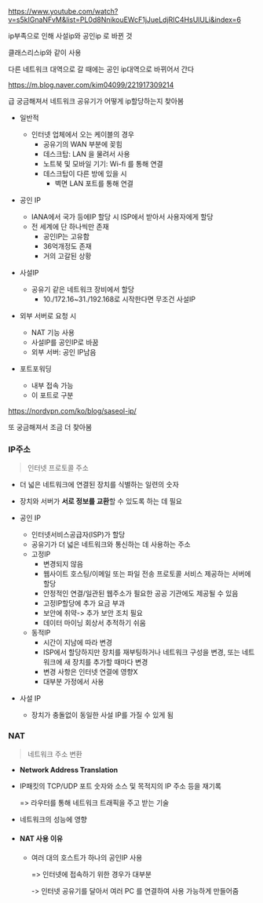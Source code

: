 https://www.youtube.com/watch?v=s5kIGnaNFvM&list=PL0d8NnikouEWcF1jJueLdjRIC4HsUlULi&index=6 

ip부족으로 인해 사설ip와 공인ip 로 바뀐 것

클래스리스ip와 같이 사용

다른 네트워크 대역으로 갈 때에는 공인 ip대역으로 바뀌어서 간다

https://m.blog.naver.com/kim04099/221917309214

급 궁금해져서 네트워크 공유기가 어떻게 ip할당하는지 찾아봄

- 일반적

  - 인터넷 업체에서 오는 케이블의 경우
    - 공유기의 WAN 부분에 꽂힘
    - 데스크탑: LAN 을 물려서 사용
    - 노트북 및 모바일 기기: Wi-fi 를 통해 연결
    - 데스크탑이 다른 방에 있을 시
      - 벽면 LAN 포트를 통해 연결

  

- 공인 IP
  - IANA에서 국가 등에IP 할당 시 ISP에서 받아서 사용자에게 할당
  - 전 세계에 단 하나씩만 존재
    - 공인IP는 고유함
    - 36억개정도 존재
    - 거의 고갈된 상황
- 사설IP
  - 공유기 같은 네트워크 장비에서 할당
    - 10./172.16~31./192.168로 시작한다면 무조건 사설IP
- 외부 서버로 요청 시
  - NAT 기능 사용
  - 사설IP를 공인IP로 바꿈
  - 외부 서버: 공인 IP남음
- 포트포워딩
  - 내부 접속 가능
  - 이 포트로 구분



https://nordvpn.com/ko/blog/saseol-ip/

또 궁금해져서 조금 더 찾아봄





### IP주소

>  인터넷 프로토콜 주소

- 더 넓은 네트워크에 연결된 장치를 식별하는 일련의 숫자
- 장치와 서버가 **서로 정보를 교환**할 수 있도록 하는 데 필요
- 공인 IP
  -  인터넷서비스공급자(ISP)가 할당
  - 공유기가 더 넓은 네트워크와 통신하는 데 사용하는 주소
  - 고정IP
    - 변경되지 않음
    - 웹사이트 호스팅/이메일 또는 파일 전송 프로토콜 서비스 제공하는 서버에 할당
    - 안정적인 연결/일관된 웹주소가 필요한 공공 기관에도 제공될 수 있음
    - 고정IP할당에 추가 요금 부과
    - 보안에 취약-> 추가 보안 조치 필요
    - 데이터 마이닝 회상서 추적하기 쉬움
  - 동적IP
    - 시간이 지남에 따라 변경
    -  ISP에서 할당하지만 장치를 재부팅하거나 네트워크 구성을 변경, 또는 네트워크에 새 장치를 추가할 때마다 변경
    - 변경 사항은 인터넷 연결에 영향X
    - 대부분 가정에서 사용

- 사설 IP
  - 장치가 충돌없이 동일한 사설 IP를 가질 수 있게 됨



### NAT

> 네트워크 주소 변환

- **Network Address Translation**

- IP패킷의 TCP/UDP 포트 숫자와 소스 및 목적지의 IP 주소 등을 재기록

  => 라우터를 통해 네트워크 트래픽을 주고 받는 기술

- 네트워크의 성능에 영향

- #### NAT 사용 이유

  - 여러 대의 호스트가 하나의 공인IP 사용

    => 인터넷에 접속하기 위한 경우가 대부분

    -> 인터넷 공유기를 달아서 여러 PC 를 연결하여 사용 가능하게 만들어줌

    

